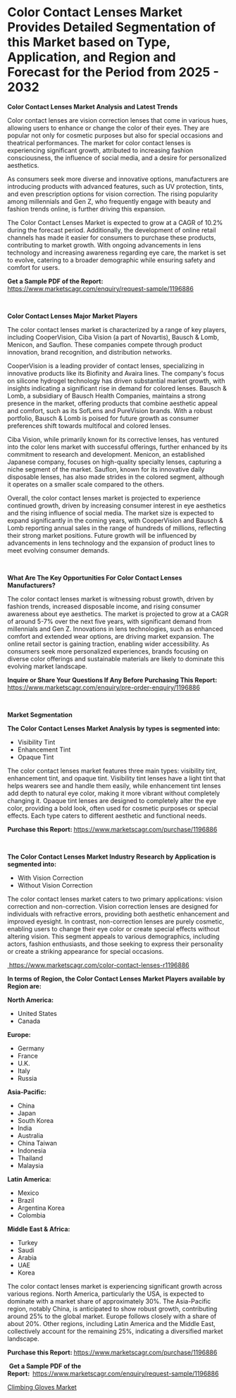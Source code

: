 <p><h1>Color Contact Lenses Market Provides Detailed Segmentation of this Market based on Type, Application, and Region and Forecast for the Period from 2025 - 2032</h1></p><p><strong>Color Contact Lenses Market Analysis and Latest Trends</strong></p>
<p><p>Color contact lenses are vision correction lenses that come in various hues, allowing users to enhance or change the color of their eyes. They are popular not only for cosmetic purposes but also for special occasions and theatrical performances. The market for color contact lenses is experiencing significant growth, attributed to increasing fashion consciousness, the influence of social media, and a desire for personalized aesthetics.</p><p>As consumers seek more diverse and innovative options, manufacturers are introducing products with advanced features, such as UV protection, tints, and even prescription options for vision correction. The rising popularity among millennials and Gen Z, who frequently engage with beauty and fashion trends online, is further driving this expansion.</p><p>The Color Contact Lenses Market is expected to grow at a CAGR of 10.2% during the forecast period. Additionally, the development of online retail channels has made it easier for consumers to purchase these products, contributing to market growth. With ongoing advancements in lens technology and increasing awareness regarding eye care, the market is set to evolve, catering to a broader demographic while ensuring safety and comfort for users.</p></p>
<p><strong>Get a Sample PDF of the Report:&nbsp;</strong> <a href="https://www.marketscagr.com/enquiry/request-sample/1196886?utm_campaign=1950&utm_medium=2&utm_source=Github&utm_content=ia&utm_term=04042025&utm_id=color-contact-lenses">https://www.marketscagr.com/enquiry/request-sample/1196886</a></p>
<p>&nbsp;</p>
<p><strong>Color Contact Lenses Major Market Players</strong></p>
<p><p>The color contact lenses market is characterized by a range of key players, including CooperVision, Ciba Vision (a part of Novartis), Bausch & Lomb, Menicon, and Sauflon. These companies compete through product innovation, brand recognition, and distribution networks.</p><p>CooperVision is a leading provider of contact lenses, specializing in innovative products like its Biofinity and Avaira lines. The company's focus on silicone hydrogel technology has driven substantial market growth, with insights indicating a significant rise in demand for colored lenses. Bausch & Lomb, a subsidiary of Bausch Health Companies, maintains a strong presence in the market, offering products that combine aesthetic appeal and comfort, such as its SofLens and PureVision brands. With a robust portfolio, Bausch & Lomb is poised for future growth as consumer preferences shift towards multifocal and colored lenses.</p><p>Ciba Vision, while primarily known for its corrective lenses, has ventured into the color lens market with successful offerings, further enhanced by its commitment to research and development. Menicon, an established Japanese company, focuses on high-quality specialty lenses, capturing a niche segment of the market. Sauflon, known for its innovative daily disposable lenses, has also made strides in the colored segment, although it operates on a smaller scale compared to the others.</p><p>Overall, the color contact lenses market is projected to experience continued growth, driven by increasing consumer interest in eye aesthetics and the rising influence of social media. The market size is expected to expand significantly in the coming years, with CooperVision and Bausch & Lomb reporting annual sales in the range of hundreds of millions, reflecting their strong market positions. Future growth will be influenced by advancements in lens technology and the expansion of product lines to meet evolving consumer demands.</p></p>
<p>&nbsp;</p>
<p><strong>What Are The Key Opportunities For Color Contact Lenses Manufacturers?</strong></p>
<p><p>The color contact lenses market is witnessing robust growth, driven by fashion trends, increased disposable income, and rising consumer awareness about eye aesthetics. The market is projected to grow at a CAGR of around 5-7% over the next five years, with significant demand from millennials and Gen Z. Innovations in lens technologies, such as enhanced comfort and extended wear options, are driving market expansion. The online retail sector is gaining traction, enabling wider accessibility. As consumers seek more personalized experiences, brands focusing on diverse color offerings and sustainable materials are likely to dominate this evolving market landscape.</p></p>
<p><strong>Inquire or Share Your Questions If Any Before Purchasing This Report:</strong> <a href="https://www.marketscagr.com/enquiry/pre-order-enquiry/1196886?utm_campaign=1950&utm_medium=2&utm_source=Github&utm_content=ia&utm_term=04042025&utm_id=color-contact-lenses">https://www.marketscagr.com/enquiry/pre-order-enquiry/1196886</a></p>
<p>&nbsp;</p>
<p><strong>Market Segmentation</strong></p>
<p><strong>The Color Contact Lenses Market Analysis by types is segmented into:</strong></p>
<p><ul><li>Visibility Tint</li><li>Enhancement Tint</li><li>Opaque Tint</li></ul></p>
<p><p>The color contact lenses market features three main types: visibility tint, enhancement tint, and opaque tint. Visibility tint lenses have a light tint that helps wearers see and handle them easily, while enhancement tint lenses add depth to natural eye color, making it more vibrant without completely changing it. Opaque tint lenses are designed to completely alter the eye color, providing a bold look, often used for cosmetic purposes or special effects. Each type caters to different aesthetic and functional needs.</p></p>
<p><strong>Purchase this Report:&nbsp;</strong><a href="https://www.marketscagr.com/purchase/1196886?utm_campaign=1950&utm_medium=2&utm_source=Github&utm_content=ia&utm_term=04042025&utm_id=color-contact-lenses">https://www.marketscagr.com/purchase/1196886</a></p>
<p>&nbsp;</p>
<p><strong>The Color Contact Lenses Market Industry Research by Application is segmented into:</strong></p>
<p><ul><li>With Vision Correction</li><li>Without Vision Correction</li></ul></p>
<p><p>The color contact lenses market caters to two primary applications: vision correction and non-correction. Vision correction lenses are designed for individuals with refractive errors, providing both aesthetic enhancement and improved eyesight. In contrast, non-correction lenses are purely cosmetic, enabling users to change their eye color or create special effects without altering vision. This segment appeals to various demographics, including actors, fashion enthusiasts, and those seeking to express their personality or create a striking appearance for special occasions.</p></p>
<p><a href="https://www.marketscagr.com/color-contact-lenses-r1196886?utm_campaign=1950&utm_medium=2&utm_source=Github&utm_content=ia&utm_term=04042025&utm_id=color-contact-lenses">&nbsp;https://www.marketscagr.com/color-contact-lenses-r1196886</a></p>
<p><strong>In terms of Region, the Color Contact Lenses Market Players available by Region are:</strong></p>
<p>
    <p> <strong> North America: </strong>
        <ul>
            <li>United States</li>
            <li>Canada</li>
        </ul>
        </p> 
    <p> <strong> Europe: </strong>
        <ul>
            <li>Germany</li>
            <li>France</li>
            <li>U.K.</li>
            <li>Italy</li>
            <li>Russia</li>
        </ul>
        </p> 
    <p> <strong> Asia-Pacific: </strong>
        <ul>
            <li>China</li>
            <li>Japan</li>
            <li>South Korea</li>
            <li>India</li>
            <li>Australia</li>
            <li>China Taiwan</li>
            <li>Indonesia</li>
            <li>Thailand</li>
            <li>Malaysia</li>
        </ul>
        </p> 
    <p> <strong> Latin America: </strong>
        <ul>
            <li>Mexico</li>
            <li>Brazil</li>
            <li>Argentina Korea</li>
            <li>Colombia</li>
        </ul>
        </p> 
    <p> <strong> Middle East & Africa: </strong>
        <ul>
            <li>Turkey</li>
            <li>Saudi</li>
            <li>Arabia</li>
            <li>UAE</li>
            <li>Korea</li>
        </ul>
    </p>
    </p>
<p><p>The color contact lenses market is experiencing significant growth across various regions. North America, particularly the USA, is expected to dominate with a market share of approximately 30%. The Asia-Pacific region, notably China, is anticipated to show robust growth, contributing around 25% to the global market. Europe follows closely with a share of about 20%. Other regions, including Latin America and the Middle East, collectively account for the remaining 25%, indicating a diversified market landscape.</p></p>
<p><strong>Purchase this Report: </strong><a href="https://www.marketscagr.com/purchase/1196886?utm_campaign=1950&utm_medium=2&utm_source=Github&utm_content=ia&utm_term=04042025&utm_id=color-contact-lenses">https://www.marketscagr.com/purchase/1196886</a></p>
<p>&nbsp;<strong>Get a Sample PDF of the Report:&nbsp;&nbsp;</strong><a href="https://www.marketscagr.com/enquiry/request-sample/1196886?utm_campaign=1950&utm_medium=2&utm_source=Github&utm_content=ia&utm_term=04042025&utm_id=color-contact-lenses">https://www.marketscagr.com/enquiry/request-sample/1196886</a></p>
<p><strong></strong></p>
<p><p><a href="https://github.com/mookiesville/Market-Research-Report-List-1/blob/main/climbing-gloves-market.md?utm_campaign=1950&utm_medium=2&utm_source=Github&utm_content=ia&utm_term=04042025&utm_id=color-contact-lenses">Climbing Gloves Market</a></p></p>